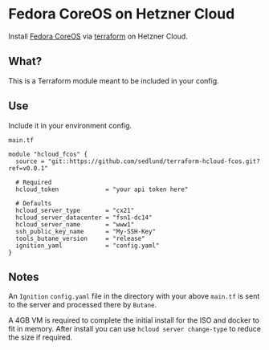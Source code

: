 # Fedora CoreOS on Hetzner Cloud

Install [Fedora CoreOS](https://docs.fedoraproject.org/en-US/fedora-coreos/)
via [terraform](https://www.terraform.io) on Hetzner Cloud.

## What?

This is a Terraform module meant to be included in your config.

## Use

Include it in your environment config.

`main.tf`
```
module "hcloud_fcos" {
  source = "git::https://github.com/sedlund/terraform-hcloud-fcos.git?ref=v0.0.1"
  
  # Required
  hcloud_token             = "your api token here"

  # Defaults
  hcloud_server_type       = "cx21"
  hcloud_server_datacenter = "fsn1-dc14"
  hcloud_server_name       = "www1"
  ssh_public_key_name      = "My-SSH-Key"
  tools_butane_version     = "release"
  ignition_yaml            = "config.yaml" 
}
```

## Notes

An `Ignition` `config.yaml` file in the directory with your above `main.tf` is
sent to the server and processed there by `Butane`.

A 4GB VM is required to complete the initial install for the ISO and docker to
fit in memory.  After install you can use `hcloud server change-type` to reduce
the size if required.

